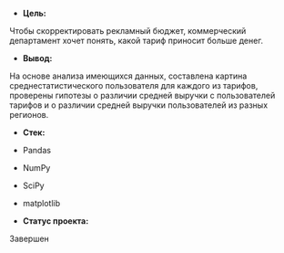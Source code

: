 - **Цель:**

Чтобы скорректировать рекламный бюджет, коммерческий департамент хочет понять, какой тариф приносит больше денег.

- **Вывод:**

На основе анализа имеющихся данных, составлена картина среднестатистического пользователя для каждого из тарифов, проверены гипотезы о различии средней выручки с пользователей тарифов и о различии средней выручки пользователей из разных регионов.

- **Стек:**

- Pandas
- NumPy
- SciPy
- matplotlib

- **Статус проекта:**

Завершен
